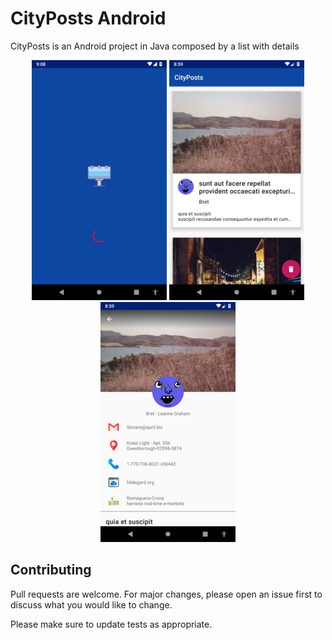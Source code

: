 # CityPosts Android

CityPosts is an Android project in Java composed by a list with details

<p align="center">
  <img src="https://github.com/Jasolgar/CityPosts/blob/master/images/Screenshot_1589230123.png?raw=true">
  <img src="https://github.com/Jasolgar/CityPosts/blob/master/images/Screenshot_1589231302.png?raw=true">
  <img src="https://github.com/Jasolgar/CityPosts/blob/master/images/Screenshot_1589230789.png?raw=true">
</p>
 

## Contributing
Pull requests are welcome. For major changes, please open an issue first to discuss what you would like to change.

Please make sure to update tests as appropriate.
